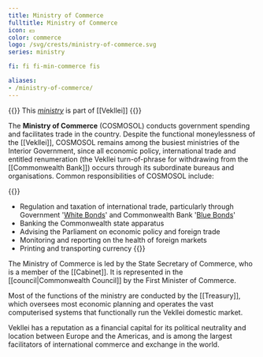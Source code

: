 ```yaml
---
title: Ministry of Commerce
fulltitle: Ministry of Commerce
icon: 💵
color: commerce
logo: /svg/crests/ministry-of-commerce.svg
series: ministry

fi: fi fi-min-commerce fis

aliases:
- /ministry-of-commerce/
---
```

{{<note series>}}
 This *[ministry](/ministries/)* is part of [[Vekllei]]
{{</note>}}

The <span class="fi fi-min-commerce fis"></span> **Ministry of Commerce** (COSMOSOL) conducts government spending and facilitates trade in the country. Despite the functional moneylessness of the [[Vekllei]], COSMOSOL remains among the busiest ministries of the Interior Government, since all economic policy, international trade and entitled renumeration (the Vekllei turn-of-phrase for withdrawing from the [[Commonwealth Bank]]) occurs through its subordinate bureaus and organisations. Common responsibilities of COSMOSOL include:

{{<note>}}
* Regulation and taxation of international trade, particularly through Government '[White Bonds](/factbook/society/state/finance/?ref=footer#white-bonds)' and Commonwealth Bank '[Blue Bonds](/factbook/society/state/finance/?ref=footer#blue-bonds)'
* Banking the Commonwealth state apparatus
* Advising the Parliament on economic policy and foreign trade
* Monitoring and reporting on the health of foreign markets
* Printing and transporting currency
{{</note>}}

The Ministry of Commerce is led by the State Secretary of Commerce, who is a member of the [[Cabinet]]. It is represented in the [[council|Commonwealth Council]] by the First Minister of Commerce.

Most of the functions of the ministry are conducted by the [[Treasury]], which oversees most economic planning and operates the vast computerised systems that functionally run the Vekllei domestic market.

Vekllei has a reputation as a financial capital for its political neutrality and location between Europe and the Americas, and is among the largest facilitators of international commerce and exchange in the world.
